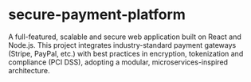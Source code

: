 # secure-payment-platform
A full-featured, scalable and secure web application built on React and Node.js. This project integrates industry-standard payment gateways (Stripe, PayPal, etc.) with best practices in encryption, tokenization and compliance (PCI DSS), adopting a modular, microservices-inspired architecture.
